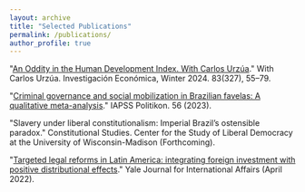 ```yaml
---
layout: archive
title: "Selected Publications"
permalink: /publications/
author_profile: true
---
```


"[An Oddity in the Human Development Index. With Carlos Urzúa](https://doi.org/10.22201/fe.01851667p.2024.327.85909)." With Carlos Urzúa. Investigación Económica, Winter 2024. 83(327), 55–79.

"[Criminal governance and social mobilization in Brazilian favelas: A qualitative meta-analysis](https://doi.org/10.22151/politikon.56.2)." IAPSS Politikon. 56 (2023).

"Slavery under liberal constitutionalism: Imperial Brazil’s ostensible paradox." Constitutional Studies. Center for the Study of Liberal Democracy at the University of Wisconsin-Madison (Forthcoming).

"[Targeted legal reforms in Latin America: integrating foreign investment with positive distributional effects](https://www.yalejournal.org/publications/targeted-legal-reforms-in-latin-america-integrating-foreign-investment-with-positive-distributional-effects)." Yale Journal for International Affairs (April 2022).
